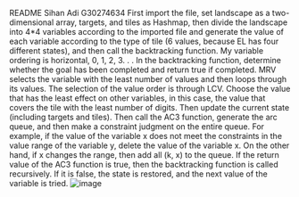 README
Sihan Adi
G30274634
First import the file, set landscape as a two-dimensional array, targets, and tiles as Hashmap, then divide the landscape into 4*4 variables according to the imported file and generate the value of each variable according to the type of tile (6 values, because EL has four different states), and then call the backtracking function. My variable ordering is horizontal, 0, 1, 2, 3. . .
In the backtracking function, determine whether the goal has been completed and return true if completed. MRV selects the variable with the least number of values and then loops through its values. The selection of the value order is through LCV. Choose the value that has the least effect on other variables, in this case, the value that covers the tile with the least number of digits. Then update the current state (including targets and tiles).
Then call the AC3 function, generate the arc queue, and then make a constraint judgment on the entire queue. For example, if the value of the variable x does not meet the constraints in the value range of the variable y, delete the value of the variable x. On the other hand, if x changes the range, then add all (k, x) to the queue.
If the return value of the AC3 function is true, then the backtracking function is called recursively. If it is false, the state is restored, and the next value of the variable is tried.
![image](https://user-images.githubusercontent.com/90162859/158077856-646c8e7a-794a-4113-b4bd-719564148409.png)
